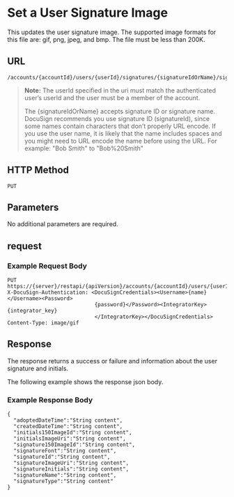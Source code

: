 # Set a User Signature Image

This updates the user signature image. The supported image formats for this file are: gif, png, jpeg, and bmp. The file must be less than 200K.

## URL

    /accounts/{accountId}/users/{userId}/signatures/{signatureIdOrName}/signature_image

>**Note:** The userId specified in the uri must match the authenticated user’s userId and the user must be a member of the account.
>
>The {signatureIdOrName} accepts signature ID or signature name. DocuSign recommends you use signature ID (signatureId), since some names contain characters that don’t properly URL encode. If you use the user name, it is likely that the name includes spaces and you might need to URL encode the name before using the URL. For example: "Bob Smith" to "Bob%20Smith"

## HTTP Method

    PUT

## Parameters

No additional parameters are required.

## request

### Example Request Body

    PUT https://{server}/restapi/{apiVersion}/accounts/{accountId}/users/{userId}/signatures/{signatureIdOrName}/initials_image
    X-DocuSign-Authentication: <DocuSignCredentials><Username>{name}</Username><Password>
                                {password}</Password><IntegratorKey>{integrator_key}
                                </IntegratorKey></DocuSignCredentials>
    Content-Type: image/gif

## Response

The response returns a success or failure and information about the user signature and initials.

The following example shows the response json body.

### Example Response Body

    {
      "adoptedDateTime":"String content",
      "createdDateTime":"String content",
      "initials150ImageId":"String content",
      "initialsImageUri":"String content",
      "signature150ImageId":"String content",
      "signatureFont":"String content",
      "signatureId":"String content",
      "signatureImageUri":"String content",
      "signatureInitials":"String content",
      "signatureName":"String content",
      "signatureType":"String content"
    }
